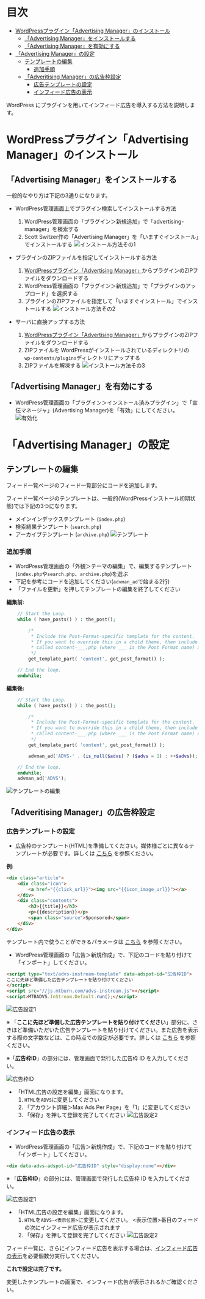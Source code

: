 # 目次
- [WordPressプラグイン「Advertising Manager」のインストール](#install)
  - [「Advertising Manager」をインストールする](#install1)
  - [「Advertising Manager」を有効にする](#install2)
- [「Advertising Manager」の設定](#setup)
  - [テンプレートの編集](#setup1)
	- [追加手順](#setup1-1)
  - [「Adveritising Manager」の広告枠設定](#setup2)
	- [広告テンプレートの設定](#setup2-1)
	- [インフィード広告の表示](#setup2-2)


WordPress にプラグインを用いてインフィード広告を導入する方法を説明します。


<a name="install"></a>
# WordPressプラグイン「Advertising Manager」のインストール

<a name="install1"></a>
## 「Advertising Manager」をインストールする

一般的なやり方は下記の3通りになります。

- WordPress管理画面上でプラグイン検索してインストールする方法
  1. WordPress管理画面の「プラグイン＞新規追加」で「advertising-manager」を検索する
  1. Scott Switzer作の「Advertising Manager」を「いますぐインストール」でインストールする
![インストール方法その1](Install_SDK_Guide_Images/install1.png)

- プラグインのZIPファイルを指定してインストールする方法
  1. [WordPressプラグイン「Advertising Manager」](https://wordpress.org/plugins/advertising-manager/)からプラグインのZIPファイルをダウンロードする
  1. WordPress管理画面の「プラグイン＞新規追加」で「プラグインのアップロード」を選択する
  1. プラグインのZIPファイルを指定して「いますぐインストール」でインストールする
![インストール方法その2](Install_SDK_Guide_Images/install2.png)

- サーバに直接アップする方法
  1. [WordPressプラグイン「Advertising Manager」](https://wordpress.org/plugins/advertising-manager/)からプラグインのZIPファイルをダウンロードする
  1. ZIPファイルを WordPressがインストールされているディレクトリの `wp-contents/plugins`ディレクトリにアップする
  1. ZIPファイルを解凍する
![インストール方法その3](Install_SDK_Guide_Images/install3.png)


<a name="install2"></a>
## 「Advertising Manager」を有効にする
- WordPress管理画面の「プラグイン＞インストール済みプラグイン」で「宣伝マネージャ」(Advertising Manager)を「有効」にしてください。
![有効化](Install_SDK_Guide_Images/activate.png)


<a name="setup"></a>
# 「Advertising Manager」の設定

<a name="setup1"></a>
## テンプレートの編集
フィード一覧ページのフィード一覧部分にコードを追加します。

フィード一覧ページのテンプレートは、一般的(WordPressインストール初期状態)では下記の3つになります。

- メインインデックステンプレート (``index.php``)
- 検索結果テンプレート (``search.php``)
- アーカイブテンプレート (``archive.php``)
![テンプレート](Install_SDK_Guide_Images/template1.png)


<a name="setup1-1"></a>
### 追加手順
- WordPress管理画面の「外観＞テーマの編集」で、編集するテンプレート(``index.php``や``search.php``、``archive.php``)を選ぶ
- 下記を参考にコードを追加してください(``advman_ad``で始まる2行)
- 「ファイルを更新」を押してテンプレートの編集を終了してください

**編集前:**
```php
	// Start the Loop.
	while ( have_posts() ) : the_post();

		/*
		 * Include the Post-Format-specific template for the content.
		 * If you want to override this in a child theme, then include a file
		 * called content-___.php (where ___ is the Post Format name) and that will be used instead.
		 */
		get_template_part( 'content', get_post_format() );

	// End the loop.
	endwhile;
```

**編集後:**
```php
	// Start the Loop.
	while ( have_posts() ) : the_post();

		/*
		 * Include the Post-Format-specific template for the content.
		 * If you want to override this in a child theme, then include a file
		 * called content-___.php (where ___ is the Post Format name) and that will be used instead.
		 */
		get_template_part( 'content', get_post_format() );

		advman_ad('ADVS-' . (is_null($advs) ? ($advs = 1) : ++$advs));	// ←この行を追加

	// End the loop.
	endwhile;
	advman_ad('ADVS');													// ←この行を追加
```
![テンプレートの編集](Install_SDK_Guide_Images/template2.png)


<a name="setup2"></a>
## 「Adveritising Manager」の広告枠設定

<a name="setup2-1"></a>
### 広告テンプレートの設定
- 広告枠のテンプレート(HTML)を準備してください。媒体様ごとに異なるテンプレートが必要です。詳しくは [こちら](https://github.com/mtburn/MTBurn-JavaScript-SDK-Install-Guide/blob/master/Programming_Guide.md#user-content-%E3%83%86%E3%83%B3%E3%83%97%E3%83%AC%E3%83%BC%E3%83%88%E3%81%AE%E8%A8%98%E8%BF%B0) を参照ください。

**例:**
```html
<div class="article">
	<div class="icon">
		<a href="{{click_url}}"><img src="{{icon_image_url}}"></a>
	</div>
	<div class="contents">
		<h3>{{title}}</h3>
		<p>{{description}}</p>
		<span class="source">Sponsored</span>
	</div>
</div>
```

テンプレート内で使うことができるパラメータは [こちら](https://github.com/mtburn/MTBurn-JavaScript-SDK-Install-Guide/blob/master/Programming_Guide.md#user-content-%E5%BA%83%E5%91%8A%E3%83%91%E3%83%A9%E3%83%A1%E3%83%BC%E3%82%BF) を参照ください。

- WordPress管理画面の「広告＞新規作成」で、下記のコードを貼り付けて「インポート」してください。

```html
<script type="text/advs-instream-template" data-adspot-id="広告枠ID">
ここに先ほど準備した広告テンプレートを貼り付けてください
</script>
<script src="//js.mtburn.com/advs-instream.js"></script>
<script>MTBADVS.InStream.Default.run();</script>
```
![広告設定1](Install_SDK_Guide_Images/ad_setup1.png)

※ 「**ここに先ほど準備した広告テンプレートを貼り付けてください**」部分に、さきほど準備いただいた広告テンプレートを貼り付けてください。また広告を表示する際の文字数などは、この時点での設定が必要です。詳しくは [こちら](https://github.com/mtburn/MTBurn-JavaScript-SDK-Install-Guide/blob/master/Programming_Guide.md#user-content-%E5%BA%83%E5%91%8A%E3%82%BF%E3%82%A4%E3%83%88%E3%83%AB%E8%AA%AC%E6%98%8E%E6%96%87%E3%81%AE%E7%9F%AD%E7%B8%AE) を参照ください。

※「**広告枠ID**」の部分には、管理画面で発行した広告枠 ID を入力してください。

![広告枠ID](Install_SDK_Guide_Images/adspot_id.png)

- 「HTML広告の設定を編集」画面になります。
  1. ``HTML``を``ADVS``に変更してください
  2. 「アカウント詳細＞Max Ads Per Page」を「1」に変更してください
  3. 「保存」を押して登録を完了してください
![広告設定2](Install_SDK_Guide_Images/ad_setup2.png)


<a name="setup2-2"></a>
### インフィード広告の表示
- WordPress管理画面の「広告＞新規作成」で、下記のコードを貼り付けて「インポート」してください。

```html
<div data-advs-adspot-id="広告枠ID" style="display:none"></div>
```

※ 「**広告枠ID**」の部分には、管理画面で発行した広告枠 ID を入力してください。

![広告設定1](Install_SDK_Guide_Images/infeed1.png)

- 「HTML広告の設定を編集」画面になります。
  1. ``HTML``を``ADVS-<表示位置>``に変更してください。 <表示位置>番目のフィードの次にインフィード広告が表示されます
  2. 「保存」を押して登録を完了してください
![広告設定2](Install_SDK_Guide_Images/infeed2.png)


フィード一覧に、さらにインフィード広告を表示する場合は、[インフィード広告の表示](#インフィード広告の表示)を必要個数分実行してください。


**これで設定は完了です。**

変更したテンプレートの画面で、インフィード広告が表示されるかご確認ください。
